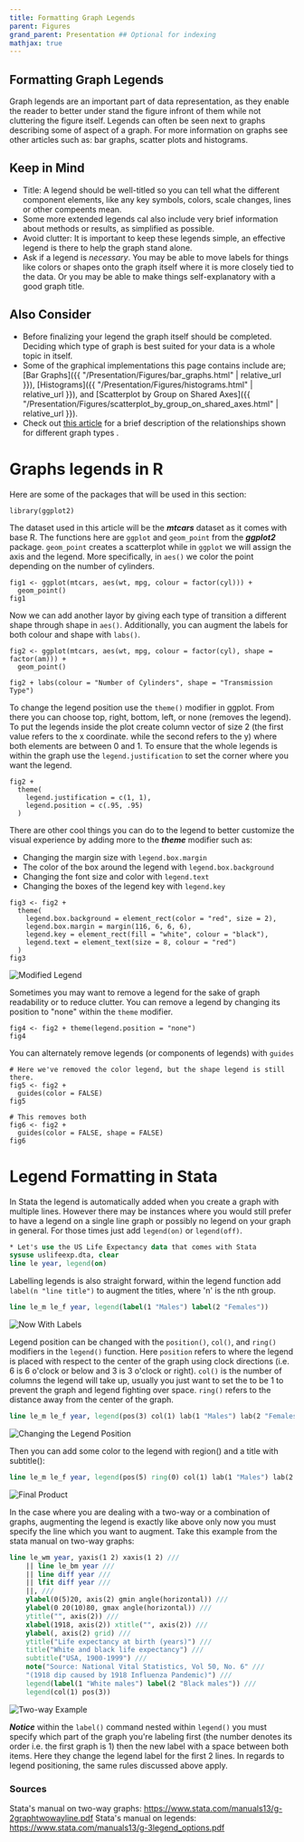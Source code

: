 ```yaml
---
title: Formatting Graph Legends
parent: Figures
grand_parent: Presentation ## Optional for indexing
mathjax: true
---
```


## Formatting Graph Legends

Graph legends are an important part of data representation, as they enable the reader to better under stand the figure infront of them while not cluttering the figure itself. Legends can often be seen next to graphs describing some of aspect of a graph.
For more information on graphs see other articles such as: bar graphs, scatter plots and histograms.

## Keep in Mind

- Title: A legend should be well-titled so you can tell what the different component elements, like any key symbols, colors, scale changes, lines or other compeents mean.
- Some more extended legends cal also include very brief information about methods or results, as simplified as possible.
- Avoid clutter: It is important to keep these legends simple, an effective legend is there to help the graph stand alone.
- Ask if a legend is *necessary*. You may be able to move labels for things like colors or shapes onto the graph itself where it is more closely tied to the data. Or you may be able to make things self-explanatory with a good graph title.

## Also Consider

- Before finalizing your legend the graph itself should be completed. Deciding which type of graph is best suited for your data is a whole topic in itself.
- Some of the graphical implementations this page contains include are;
[Bar Graphs]({{ "/Presentation/Figures/bar_graphs.html" | relative_url }}), [Histograms]({{ "/Presentation/Figures/histograms.html" | relative_url }}), and [Scatterplot by Group on Shared Axes]({{ "/Presentation/Figures/scatterplot_by_group_on_shared_axes.html" | relative_url }}).
- Check out [this article](https://www.ncbi.nlm.nih.gov/pmc/articles/PMC4078179/) for a brief description of the relationships shown for different graph types .

# Graphs legends in R

Here are some of the packages that will be used in this section:
```r?example=legends
library(ggplot2)
```

The dataset used in this article will be the ***mtcars*** dataset as it comes with base R. The functions here are `ggplot` and `geom_point` from the ***ggplot2*** package. `geom_point` creates a scatterplot while in `ggplot` we will assign the axis and the legend. More specifically, in `aes()` we color the point depending on the number of cylinders.

```r?example=legends
fig1 <- ggplot(mtcars, aes(wt, mpg, colour = factor(cyl))) +
  geom_point()
fig1
```

Now we can add another layor by giving each type of transition a different shape through shape in `aes()`. Additionally, you can augment the labels for both colour and shape with `labs()`.

```r?example=legends
fig2 <- ggplot(mtcars, aes(wt, mpg, colour = factor(cyl), shape = factor(am))) +
  geom_point()

fig2 + labs(colour = "Number of Cylinders", shape = "Transmission Type")
```

To change the legend position use the `theme()` modifier in ggplot. From there you can choose top, right, bottom, left, or none (removes the legend). To put the legends inside the plot create column vector of size 2 (the first value refers to the x coordinate. while the second refers to the y) where both elements are between 0 and 1. To ensure that the whole legends is within the graph use the `legend.justification` to set the corner where you want the legend.

```r?example=legends
fig2 +
  theme(
    legend.justification = c(1, 1),
    legend.position = c(.95, .95)
  )
```

There are other cool things you can do to the legend to better customize the visual experience by adding more to the ***theme*** modifier such as:
* Changing the margin size with `legend.box.margin`
* The color of the box around the legend with `legend.box.background`
* Changing the font size and color with `legend.text`
* Changing the boxes of the legend key with `legend.key`

```r?example=legends
fig3 <- fig2 +
  theme(
    legend.box.background = element_rect(color = "red", size = 2),
    legend.box.margin = margin(116, 6, 6, 6),
    legend.key = element_rect(fill = "white", colour = "black"),
    legend.text = element_text(size = 8, colour = "red")
  )
fig3
```

![Modified Legend](Images/Formatting_Graph_Legends/R_modified_legend.png)

Sometimes you may want to remove a legend for the sake of graph readability or to reduce clutter. You can remove a legend by changing its position to "none" within the `theme` modifier.

```r?example=legends
fig4 <- fig2 + theme(legend.position = "none")
fig4
```

You can alternately remove legends (or components of legends) with `guides`

```r?example=legends
# Here we've removed the color legend, but the shape legend is still there.
fig5 <- fig2 +
  guides(color = FALSE)
fig5

# This removes both
fig6 <- fig2 +
  guides(color = FALSE, shape = FALSE)
fig6
```


# Legend Formatting in Stata

In Stata the legend is automatically added when you create a graph with multiple lines. However there may be instances where you would still prefer to have a legend on a single line graph or possibly no legend on your graph in general. For those times just add `legend(on)` or `legend(off)`.

```stata
* Let's use the US Life Expectancy data that comes with Stata
sysuse uslifeexp.dta, clear
line le year, legend(on)
```

Labelling legends is also straight forward, within the legend function add `label(n "line title")` to augment the titles, where 'n' is the nth group.

```stata
line le_m le_f year, legend(label(1 "Males") label(2 "Females"))

```
![Now With Labels](Images/Formatting_Graph_Legends/stata_labeled_legend.png)

Legend position can be changed with the `position()`, `col()`, and `ring()` modifiers in the `legend()` function. Here `position` refers to where the legend is placed with respect to the center of the graph using clock directions (i.e. 6 is 6 o'clock or below and 3 is 3 o'clock or right). `col()` is the number of columns the legend will take up, usually you just want to set the to be 1 to prevent the graph and legend fighting over space. `ring()` refers to the distance away from the center of the graph.

```stata
line le_m le_f year, legend(pos(3) col(1) lab(1 "Males") lab(2 "Females") stack)

```
![Changing the Legend Position](Images/Formatting_Graph_Legends/stata_moved_legend.png)

Then you can add some color to the legend with region() and a title with subtitle():

```stata
line le_m le_f year, legend(pos(5) ring(0) col(1) lab(1 "Males") lab(2 "Females") region(fcolor(gs15))) legend(subtitle("Legend"))
```
![Final Product](Images/Formatting_Graph_Legends/stata_moved_legend_2.png)

In the case where you are dealing with a two-way or a combination of graphs, augmenting the legend is exactly like above only now you must specify the line which you want to augment. Take this example from the stata manual on two-way graphs:

```stata
line le_wm year, yaxis(1 2) xaxis(1 2) ///
	|| line le_bm year ///
	|| line diff year ///
	|| lfit diff year ///
	||, ///
	ylabel(0(5)20, axis(2) gmin angle(horizontal)) ///
	ylabel(0 20(10)80, gmax angle(horizontal)) ///
	ytitle("", axis(2)) ///
	xlabel(1918, axis(2)) xtitle("", axis(2)) ///
	ylabel(, axis(2) grid) ///
	ytitle("Life expectancy at birth (years)") ///
	title("White and black life expectancy") ///
	subtitle("USA, 1900-1999") ///
	note("Source: National Vital Statistics, Vol 50, No. 6" ///
	"(1918 dip caused by 1918 Influenza Pandemic)") ///
	legend(label(1 "White males") label(2 "Black males")) ///
	legend(col(1) pos(3))
```

![Two-way Example](Images/Formatting_Graph_Legends/stata_full_graph.png)

***Notice*** within the `label()` command nested within `legend()` you must specify which part of the graph  you're labeling first (the number denotes its order i.e. the first graph is 1) then the new label with a space between both items. Here they change the legend label for the first 2 lines.
In regards to legend positioning, the same rules discussed above apply.

### Sources
Stata's manual on two-way graphs: https://www.stata.com/manuals13/g-2graphtwowayline.pdf
Stata's manual on legends: https://www.stata.com/manuals13/g-3legend_options.pdf

